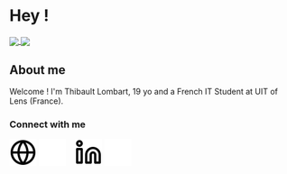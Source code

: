 # Hey ! 

<a href="https://www.thibault-lombart.com">
  <img align="center" src="https://github-readme-stats.vercel.app/api?username=ThibaultLombart" />
</a>
<a href="https://www.thibault-lombart.com">
  <img align="center" src="https://github-readme-stats.vercel.app/api/top-langs/?username=ThibaultLombart&layout=compact" />
</a>

## About me

Welcome ! I'm Thibault Lombart, 19 yo and a French IT Student at UIT of Lens (France).

### Connect with me
[![img_site](./img/globe-light.svg)](https://thibault-lombart.com#gh-light-mode-only)
[![img_site](./img/globe-dark.svg)](https://thibault-lombart.com#gh-dark-mode-only)
&nbsp;&nbsp;
[![img_linkedin](./img/linkedin-light.svg)](https://www.linkedin.com/in/thibault-lombart#gh-light-mode-only)
[![img_linkedin](./img/linkedin-dark.svg)](https://www.linkedin.com/in/thibault-lombart#gh-dark-mode-only)
